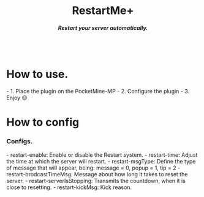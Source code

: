 <h1 align='center'>RestartMe+</h1>
<h5 align='center'>Restart your server automatically.</h5>
<br></br>
<h1>How to use.</h1>
- 1. Place the plugin on the PocketMine-MP
- 2. Configure the plugin
- 3. Enjoy 😉
<h1>How to config</h1>
<h3>Configs.</h3>
- restart-enable: Enable or disable the Restart system.
- restart-time: Adjust the time at which the server will restart.
- restart-msgType: Define the type of message that will appear, being: message = 0, popup = 1, tip = 2
- restart-brodcastTimeMsg: Message about how long it takes to reset the server.
- restart-serverIsStopping: Transmits the countdown, when it is close to resetting.
- restart-kickMsg: Kick reason.

